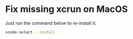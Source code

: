 # Fix missing xcrun on MacOS

Just run the command below to re-install it:

```bash
xcode-select --install
```
